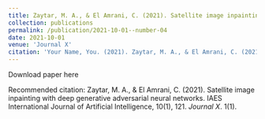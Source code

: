 ```yaml
---
title: Zaytar, M. A., & El Amrani, C. (2021). Satellite image inpainting with deep generative adversarial neural networks. IAES International Journal of Artificial Intelligence, 10(1), 121.
collection: publications
permalink: /publication/2021-10-01--number-04
date: 2021-10-01
venue: 'Journal X'
citation: 'Your Name, You. (2021). Zaytar, M. A., & El Amrani, C. (2021). Satellite image inpainting with deep generative adversarial neural networks. IAES International Journal of Artificial Intelligence, 10(1), 121. <i>Journal X</i>. 1(1).'
---
```


Download paper here

Recommended citation: Zaytar, M. A., & El Amrani, C. (2021). Satellite image inpainting with deep generative adversarial neural networks. IAES International Journal of Artificial Intelligence, 10(1), 121. <i>Journal X</i>. 1(1).
